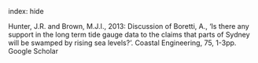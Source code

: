 index: hide

<div class="Citation">

  <div class="Citation-body">
    <div class="Citation-text">Hunter, J.R. and Brown, M.J.I., 2013: Discussion of Boretti, A., ‘Is there any support in the long term tide gauge data to the claims that parts of Sydney will be swamped by rising sea levels?’. <span class="Article-journal">Coastal Engineering, </span><span class="Article-volume">75, </span>1-3pp.</div>
    <div class="Citation-links">
      <div class="CitationLink" data-href="https://scholar.google.com/scholar?q=Discussion+of+Boretti%2C+A.%2C+%E2%80%98Is+there+any+support+in+the+long+term+tide+gauge+data+to+the+claims+that+parts+of+Sydney+will+be+swamped+by+rising+sea+levels%3F%E2%80%99">
        <div class="CitationLink-icon CitationLink-Scholar"></div>
        <div class="CitationLink-text">Google Scholar</div>
      </div>
    </div>
  </div>
</div>


<div class="Citation-copy">

</div>